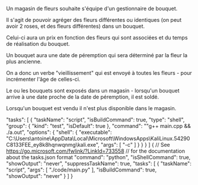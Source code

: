 Un magasin de fleurs souhaite s'équipe d'un gestionnaire de bouquet. 

Il s'agit de pouvoir agréger des fleurs différentes ou identiques (on peut avoir 2 roses, et des fleurs différentes) dans un bouquet.

Celui-ci aura un prix en fonction des fleurs qui sont associées et du temps de réalisation du bouquet.

 Un bouquet aura une date de péremption qui sera déterminé par la fleur la plus ancienne.
 
 On a donc un verbe "vieillissement" qui est envoyé à toutes les fleurs - pour incrémenter l'âge de celles-ci. 
 
 Le ou les bouquets sont exposés dans un magasin - lorsqu'un bouquet arrive à une date proche de la date de péremption, il est soldé. 
 
 Lorsqu'un bouquet est vendu il n'est plus disponible dans le magasin.

 "tasks": [
        {
            "taskName": "script",
            "isBuildCommand": true,
            "type": "shell",
            "group": {
                "kind": "test",
                "isDefault": true
            },
            "command": "\"g++ main.cpp && ./a.out",
            "options": {
                "shell": {
                    "executable": "C:\\Users\\antoine\\AppData\\Local\\Microsoft\\WindowsApps\\KaliLinux.54290C8133FEE_ey8k8hqnwqnmg\\kali.exe",
                    "args": [
                        "-c"
                    ]
                }
            }
        }
    ]
    {
    // See https://go.microsoft.com/fwlink/?LinkId=733558
    // for the documentation about the tasks.json format
    "command": "python",
    "isShellCommand": true,
    "showOutput": "never",
    "suppressTaskName": true,
    "tasks": [
        {
            "taskName": "script",
            "args": [
                "./code/main.py"
            ],
            "isBuildCommand": true,
            "showOutput": "never"
        }
    ]
}